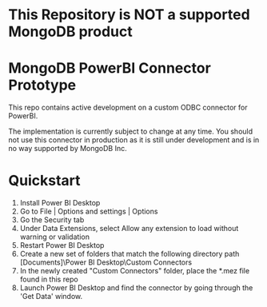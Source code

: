 # This Repository is NOT a supported MongoDB product

MongoDB PowerBI Connector Prototype
===================================

This repo contains active development on a custom ODBC connector for PowerBI.

The implementation is currently subject to change at any time. You should not use this connector in production as it is still under development and is in no way supported by MongoDB Inc. 

# Quickstart
1. Install Power BI Desktop
2. Go to File | Options and settings | Options
3. Go the Security tab
4. Under Data Extensions, select Allow any extension to load without warning or validation
5. Restart Power BI Desktop
6. Create a new set of folders that match the following directory path [Documents]\Power BI Desktop\Custom Connectors
7. In the newly created "Custom Connectors" folder, place the *.mez file found in this repo
8. Launch Power BI Desktop and find the connector by going through the 'Get Data' window.
